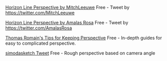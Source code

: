 
[Horizon Line Perspective by MitchLeeuwe](https://twitter.com/MitchLeeuwe/status/1484687435724464129)
Free - Tweet by https://twitter.com/MitchLeeuwe

[Horizon Line Perspective by Amalas Rosa](https://twitter.com/AmalasRosa/status/1484887768589348867)
Free - Tweet by https://twitter.com/AmalasRosa

[Thomas Romain's Tips for Keeping Perspective](https://imgur.com/gallery/V5Prm)
Free - In-depth guides for easy to complicated perspective.

[simodasketch Tweet](https://twitter.com/simodasketch/status/1499695670223327232)
Free - Rough perspective based on camera angle
